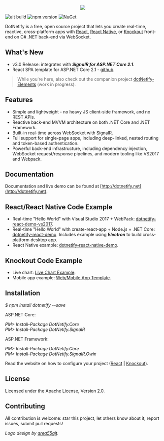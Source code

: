 
<p align="center"><img src="http://dotnetify.net/content/images/dotnetify-logo.png"></p>

![alt build](https://ci.appveyor.com/api/projects/status/github/dsuryd/dotnetify?svg=true)
[![npm version](https://badge.fury.io/js/dotnetify.svg)](https://badge.fury.io/js/dotnetify)
[![NuGet](https://img.shields.io/nuget/v/DotNetify.SignalR.svg?style=flat-square)](https://www.nuget.org/packages/DotNetify.SignalR/) 

DotNetify is a free, open source project that lets you create real-time, reactive, cross-platform apps with [React](https://facebook.github.io/react/), [React Native](https://facebook.github.io/react-native/), or [Knockout](http://knockoutjs.com) front-end on C# .NET back-end via WebSocket. 

## What's New

* v3.0 Release: integrates with ***SignalR for ASP.NET Core 2.1***.
* React SPA template for ASP.NET Core 2.1 - [github](https://github.com/dsuryd/dotnetify-react-demo-vs2017/tree/master/ReactTemplate).

> While you're here, also check out the companion project [dotNetify-Elements](https://github.com/dsuryd/dotNetify-Elements) (work in progress).

## Features

* Simple and lightweight - no heavy JS client-side framework, and no REST APIs.
* Reactive back-end MVVM architecture on both .NET Core and .NET Framework.
* Built-in real-time across WebSocket with SignalR.
* Full support for single-page apps, including deep-linked, nested routing and token-based authentication.
* Powerful back-end infrastructure, including dependency injection, WebSocket request/response pipelines, and modern tooling like VS2017 and Webpack.

## Documentation

Documentation and live demo can be found at [http://dotnetify.net](http://dotnetify.net).

## React/React Native Code Example   

* Real-time "Hello World" with Visual Studio 2017 + WebPack: [dotnetify-react-demo-vs2017](https://github.com/dsuryd/dotnetify-react-demo-vs2017).   
* Real-time "Hello World" with create-react-app + Node.js + .NET Core: [dotnetify-react-demo](https://github.com/dsuryd/dotnetify-react-demo).  Includes example using ***Electron*** to build cross-platform desktop app.
* React Native example: [dotnetify-react-native-demo](https://github.com/dsuryd/dotnetify-react-native-demo).

## Knockout Code Example

* Live chart: [Live Chart Example](https://github.com/dsuryd/dotnetify-knockout-demo/tree/master/LiveChart).    
* Mobile app example: [Web/Mobile App Template](https://github.com/dsuryd/dotnetify-knockout-demo/tree/master/MobileApp).

## Installation

*$ npm install dotnetify --save*

ASP.NET Core:

*PM> Install-Package DotNetify.Core*  
*PM> Install-Package DotNetify.SignalR*  

ASP.NET Framework:

*PM> Install-Package DotNetify.Core*  
*PM> Install-Package DotNetify.SignalR.Owin*  

Read the website on how to configure your project ([React](http://dotnetify.net/react/Installation) | [Knockout](http://dotnetify.net/index/Installing)).

## License
Licensed under the Apache License, Version 2.0.

## Contributing
All contribution is welcome: star this project, let others know about it, report issues, submit pull requests!

_Logo design by [area55git](https://github.com/area55git)._
